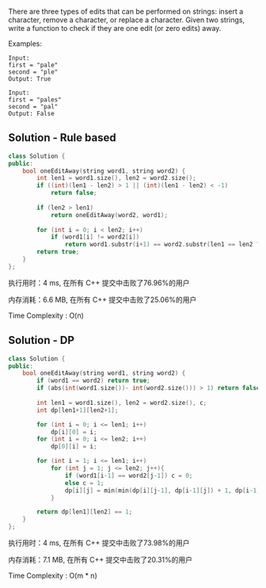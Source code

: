 There are three types of edits that can be performed on strings: insert a character, remove a character, or replace a character. Given two strings, write a function to check if they are one edit (or zero edits) away.



Examples:

```
Input: 
first = "pale"
second = "ple"
Output: True

Input: 
first = "pales"
second = "pal"
Output: False
```

## Solution - Rule based

```c++
class Solution {
public:
    bool oneEditAway(string word1, string word2) {
        int len1 = word1.size(), len2 = word2.size();
        if ((int)(len1 - len2) > 1 || (int)(len1 - len2) < -1)
            return false;
        
        if (len2 > len1)
            return oneEditAway(word2, word1);
        
        for (int i = 0; i < len2; i++)
            if (word1[i] != word2[i])
                return word1.substr(i+1) == word2.substr(len1 == len2 ? i+1 : i);
        return true;
    }
};
```

执行用时：4 ms, 在所有 C++ 提交中击败了76.96%的用户

内存消耗：6.6 MB, 在所有 C++ 提交中击败了25.06%的用户

Time Complexity : O(n)

## Solution - DP

```c++
class Solution {
public:
    bool oneEditAway(string word1, string word2) {
        if (word1 == word2) return true;
        if (abs(int(word1.size())- int(word2.size())) > 1) return false;
        
        int len1 = word1.size(), len2 = word2.size(), c;
        int dp[len1+1][len2+1];

        for (int i = 0; i <= len1; i++)
            dp[i][0] = i;
        for (int i = 0; i <= len2; i++)
            dp[0][i] = i;

        for (int i = 1; i <= len1; i++)
            for (int j = 1; j <= len2; j++){
                if (word1[i-1] == word2[j-1]) c = 0;
                else c = 1;
                dp[i][j] = min(min(dp[i][j-1], dp[i-1][j]) + 1, dp[i-1][j-1] + c);
            }

        return dp[len1][len2] == 1;
    }
};
```

执行用时：4 ms, 在所有 C++ 提交中击败了73.98%的用户

内存消耗：7.1 MB, 在所有 C++ 提交中击败了20.31%的用户

Time Complexity : O(m * n)
